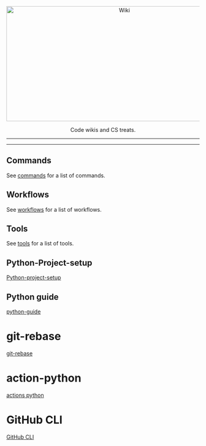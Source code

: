 <p align="center">
  <a href="https://kadens.github.io/wiki/"><img src="assets/wiki.svg" alt="Wiki" width="600" height="300"></a>
</p>

<p align="center">
  Code wikis and CS treats.
</p>

---

---

## Commands

See [commands](commands/index.md) for a list of commands.

## Workflows

See [workflows](workflows/index.md) for a list of workflows.

## Tools

See [tools](tools/index.md) for a list of tools.

## Python-Project-setup

[Python-project-setup](Python-project-setup.md)

## Python guide

[python-guide](python-guide.md)

# git-rebase

[git-rebase](git-rebase.md)

# action-python

[actions python](actions-python.md)

# GitHub CLI

[GitHub CLI](https://cli.github.com/)
